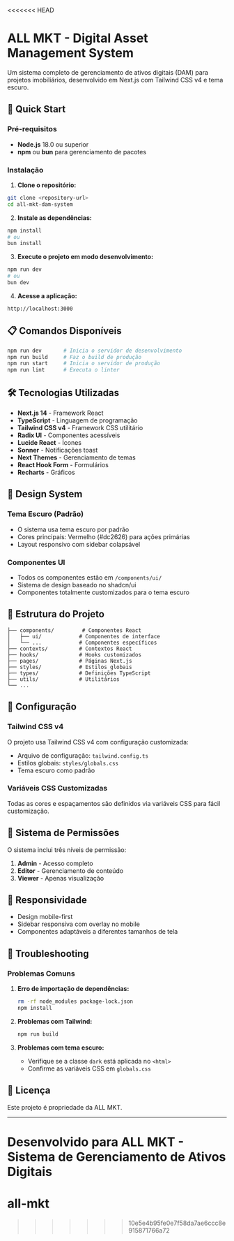 <<<<<<< HEAD
# ALL MKT - Digital Asset Management System

Um sistema completo de gerenciamento de ativos digitais (DAM) para projetos imobiliários, desenvolvido em Next.js com Tailwind CSS v4 e tema escuro.

## 🚀 Quick Start

### Pré-requisitos

- **Node.js** 18.0 ou superior
- **npm** ou **bun** para gerenciamento de pacotes

### Instalação

1. **Clone o repositório:**
```bash
git clone <repository-url>
cd all-mkt-dam-system
```

2. **Instale as dependências:**
```bash
npm install
# ou
bun install
```

3. **Execute o projeto em modo desenvolvimento:**
```bash
npm run dev
# ou
bun dev
```

4. **Acesse a aplicação:**
```
http://localhost:3000
```

## 📋 Comandos Disponíveis

```bash
npm run dev       # Inicia o servidor de desenvolvimento
npm run build     # Faz o build de produção
npm run start     # Inicia o servidor de produção
npm run lint      # Executa o linter
```

## 🛠️ Tecnologias Utilizadas

- **Next.js 14** - Framework React
- **TypeScript** - Linguagem de programação
- **Tailwind CSS v4** - Framework CSS utilitário
- **Radix UI** - Componentes acessíveis
- **Lucide React** - Ícones
- **Sonner** - Notificações toast
- **Next Themes** - Gerenciamento de temas
- **React Hook Form** - Formulários
- **Recharts** - Gráficos

## 🎨 Design System

### Tema Escuro (Padrão)
- O sistema usa tema escuro por padrão
- Cores principais: Vermelho (#dc2626) para ações primárias
- Layout responsivo com sidebar colapsável

### Componentes UI
- Todos os componentes estão em `/components/ui/`
- Sistema de design baseado no shadcn/ui
- Componentes totalmente customizados para o tema escuro

## 📁 Estrutura do Projeto

```
├── components/         # Componentes React
│   ├── ui/            # Componentes de interface
│   └── ...            # Componentes específicos
├── contexts/          # Contextos React
├── hooks/             # Hooks customizados
├── pages/             # Páginas Next.js
├── styles/            # Estilos globais
├── types/             # Definições TypeScript
├── utils/             # Utilitários
└── ...
```

## 🔧 Configuração

### Tailwind CSS v4
O projeto usa Tailwind CSS v4 com configuração customizada:
- Arquivo de configuração: `tailwind.config.ts`
- Estilos globais: `styles/globals.css`
- Tema escuro como padrão

### Variáveis CSS Customizadas
Todas as cores e espaçamentos são definidos via variáveis CSS para fácil customização.

## 🔐 Sistema de Permissões

O sistema inclui três níveis de permissão:

1. **Admin** - Acesso completo
2. **Editor** - Gerenciamento de conteúdo
3. **Viewer** - Apenas visualização

## 📱 Responsividade

- Design mobile-first
- Sidebar responsiva com overlay no mobile
- Componentes adaptáveis a diferentes tamanhos de tela

## 🐛 Troubleshooting

### Problemas Comuns

1. **Erro de importação de dependências:**
   ```bash
   rm -rf node_modules package-lock.json
   npm install
   ```

2. **Problemas com Tailwind:**
   ```bash
   npm run build
   ```

3. **Problemas com tema escuro:**
   - Verifique se a classe `dark` está aplicada no `<html>`
   - Confirme as variáveis CSS em `globals.css`

## 📄 Licença

Este projeto é propriedade da ALL MKT.

---

**Desenvolvido para ALL MKT** - Sistema de Gerenciamento de Ativos Digitais
=======
# all-mkt
>>>>>>> 10e5e4b95fe0e7f58da7ae6ccc8e915871766a72
